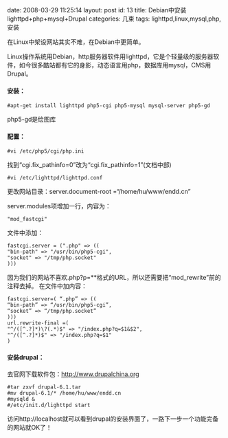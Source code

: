 <!DOCTYPE html>
<html lang="en">
<head>
<meta charset="UTF-8">
<title></title>
<link rel="stylesheet" type="text/css" href="/var/mobile/Containers/Data/Application/5D8F237C-7730-4381-BD94-C6CD98C12B9D/Documents/default.css?version=473497983.113771" />
<link rel="stylesheet" type="text/css" href="styles.css?version=473497983.113771" />
</head>
<body>
<p>date: 2008-03-29 11:25:14
layout: post
id: 13
title: Debian中安装lighttpd+php+mysql+Drupal
categories: 几束
tags: lighttpd,linux,mysql,php,安装</p>

<p>在Linux中架设网站其实不难，在Debian中更简单。</p>

<p>Linux操作系统用Debian，http服务器软件用lighttpd，它是个轻量级的服务器软件，如今很多酷站都有它的身影，动态语言用php，数据库用mysql，CMS用Drupal。</p>

<h4>安装：</h4>

<pre><code>#apt-get install lighttpd php5-cgi php5-mysql mysql-server php5-gd
</code></pre>

<p>php5-gd是绘图库</p>

<h4>配置：</h4>

<pre><code>#vi /etc/php5/cgi/php.ini
</code></pre>

<p>找到&ldquo;cgi.fix_pathinfo=0&rdquo;改为&ldquo;cgi.fix_pathinfo=1&rdquo;(文档中部)</p>

<pre><code>#vi /etc/lighttpd/lighttpd.conf
</code></pre>

<p>更改网站目录：server.document-root =&ldquo;/home/hu/www/endd.cn&rdquo;</p>

<p>server.modules项增加一行，内容为：</p>

<pre><code>"mod_fastcgi"
</code></pre>

<p>文件中添加：</p>

<pre><code>fastcgi.server = (".php" =&gt; ((
"bin-path" =&gt; "/usr/bin/php5-cgi",
"socket" =&gt; "/tmp/php.socket"
)))
</code></pre>

<p>因为我们的网站不喜欢.php?p=**格式的URL，所以还需要把&ldquo;mod_rewrite&rdquo;前的注释去掉。
在文件中加内容：</p>

<pre><code>fastcgi.server=( “.php” =&gt; ((
“bin-path” =&gt; “/usr/bin/php5-cgi”,
“socket” =&gt; “/tmp/php.socket”
)))
url.rewrite-final =(
"^/([^.?]*)\?(.*)$" =&gt; "/index.php?q=$1&amp;$2",
"^/([^.?]*)$" =&gt; "/index.php?q=$1"
)
</code></pre>

<h4>安装drupal：</h4>

<p>去官网下载软件包：<a href="http://www.drupalchina.org">http://www.drupalchina.org</a></p>

<pre><code>#tar zxvf drupal-6.1.tar
#mv drupal-6.1/* /home/hu/www/endd.cn
#mysqld &amp;
#/etc/init.d/lighttpd start
</code></pre>

<p>访问http://localhost就可以看到drupal的安装界面了，一路下一步一个功能完备的网站就OK了！</p>
</body>
</html>
